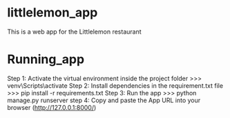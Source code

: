 # littlelemon_app
This is a web app for the Littlelemon restaurant
# Running_app
Step 1: Activate the virtual environment inside the project folder
        >>> venv\Scripts\activate
Step 2: Install dependencies in the requirement.txt file
        >>> pip install -r requirements.txt
Step 3: Run the app 
        >>> python manage.py runserver
step 4: Copy and paste the App URL into your browser (http://127.0.0.1:8000/)
